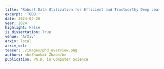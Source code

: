 ```yaml
---
title: "Robust Data Utilization for Efficient and Trustworthy Deep Learning"
excerpt: 'TODO.'
date: 2024-04-20
year: 2024
highlight: False
is_dissertation: True
venue: 'ArXiv'
arxiv: local
arxiv_url:
teaser: ./images/phd_overview.png
authors: <b>Zhuokai Zhao</b>
publication: Ph.D. in Computer Science
---
```

